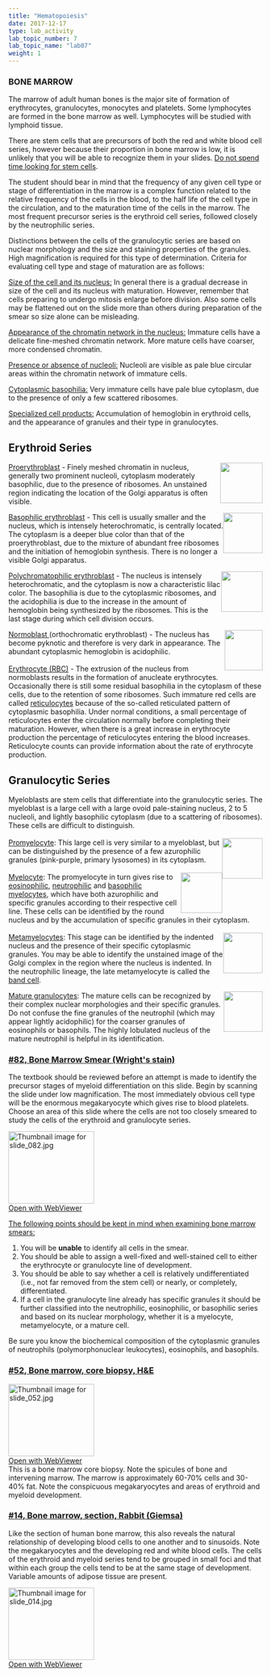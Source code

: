 ```yaml
---
title: "Hematopoiesis"
date: 2017-12-17
type: lab_activity
lab_topic_number: 7
lab_topic_name: "lab07"
weight: 1
---
```

<div class="entrybody">
						<h3><span class="caps">BONE MARROW</span></h3>

<p>The marrow of adult human bones is the major site of formation of erythrocytes, granulocytes, monocytes and platelets. Some lymphocytes are formed in the bone marrow as well. Lymphocytes will be studied with lymphoid tissue.</p>

<p>There are stem cells that are precursors of both the red and white blood cell series, however because their proportion in bone marrow is low, it is unlikely that you will be able to recognize them in your slides. <u>Do not spend time looking for stem cells</u>.</p>

<p>The student should bear in mind that the frequency of any given cell type or stage of differentiation in the marrow is a complex function related to the relative frequency of the cells in the blood, to the half life of the cell type in the circulation, and to the maturation time of the cells in the marrow. The most frequent precursor series is the erythroid cell series, followed closely by the neutrophilic series.</p>

<p>Distinctions between the cells of the granulocytic series are based on nuclear morphology and the size and staining properties of the granules. High magnification is required for this type of determination. Criteria for evaluating cell type and stage of maturation are as follows: </p>

<p><u>Size of the cell and its nucleus:</u> In general there is a gradual decrease in size of the cell and its nucleus with maturation. However, remember that cells preparing to undergo mitosis enlarge before division. Also some cells may be flattened out on the slide more than others during preparation of the smear so size alone can be misleading.</p>

<p><u>Appearance of the chromatin network in the nucleus:</u> Immature cells have a delicate fine-meshed chromatin network. More mature cells have coarser, more condensed chromatin. </p>

<p><u>Presence or absence of nucleoli:</u> Nucleoli are visible as pale blue circular areas within the chromatin network of immature cells.</p>

<p><u>Cytoplasmic basophilia:</u> Very immature cells have pale blue cytoplasm, due to the presence of only a few scattered ribosomes.</p>

<p><u>Specialized cell products:</u> Accumulation of hemoglobin in erythroid cells, and the appearance of granules and their type in granulocytes.</p>

<h2>Erythroid Series</h2>

<p><img src="/assets/images/Erythroid%20series%20-%20proerythroblast.jpg" style="width:84px; height:80px; float:right;"><u>Proerythroblast</u> - Finely meshed chromatin in nucleus, generally two prominent nucleoli, cytoplasm moderately basophilic, due to the presence of ribosomes. An unstained region indicating the location of the Golgi apparatus is often visible.</p>

<p><img src="/assets/images/Erythroid%20series%20-%20basophilic%20erythroblast.jpg" style="width:78px; height:80px; float:right;"><u>Basophilic erythroblast</u> - This cell is usually smaller and the nucleus, which is intensely heterochromatic, is centrally located. The cytoplasm is a deeper blue color than that of the proerythroblast, due to the mixture of abundant free ribosomes and the initiation of hemoglobin synthesis. There is no longer a visible Golgi apparatus.</p>

<p><img src="/assets/images/Erythroid%20series%20-%20polychromatic%20erythroblast.jpg" style="width:82px; height:80px; float:right;"><u>Polychromatophilic erythroblast</u> - The nucleus is intensely heterochromatic, and the cytoplasm is now a characteristic lilac color. The basophilia is due to the cytoplasmic ribosomes, and the acidophilia is due to the increase in the amount of hemoglobin being synthesized by the ribosomes. This is the last stage during which cell division occurs.</p>

<p><img src="/assets/images/Erythroid%20series%20-%20normoblast.jpg" style="width:75px; height:80px; float:right;"><u>Normoblast </u>(orthochromatic erythroblast) - The nucleus has become pyknotic and therefore is very dark in appearance. The abundant cytoplasmic hemoglobin is acidophilic.<br>
 <br>
<u>Erythrocyte (RBC)</u> - The extrusion of the nucleus from normoblasts results in the formation of anucleate erythrocytes. Occasionally there is still some residual basophilia in the cytoplasm of these cells, due to the retention of some ribosomes. Such immature red cells are called <u>reticulocytes</u> because of the so-called reticulated pattern of cytoplasmic basophilia. Under normal conditions, a small percentage of reticulocytes enter the circulation normally before completing their maturation. However, when there is a great increase in erythrocyte production the percentage of reticulocytes entering the blood increases. Reticulocyte counts can provide information about the rate of erythrocyte production.</p>

<h2>Granulocytic Series</h2>

<p>Myeloblasts are stem cells that differentiate into the granulocytic series. The myeloblast is a large cell with a large ovoid pale-staining nucleus, 2 to 5 nucleoli, and lightly basophilic cytoplasm (due to a scattering of ribosomes). These cells are difficult to distinguish.<br>
 <br>
<img src="/assets/images/Granulocytic%20series%20-%20promyelocyte.jpg" style="width:80px; height:80px; float:right;"><u>Promyelocyte</u>: This large cell is very similar to a myeloblast, but can be distinguished by the presence of a few azurophilic granules (pink-purple, primary lysosomes) in its cytoplasm.<br>
 <br>
<img src="/assets/images/Granulocytic%20series%20-%20eosinophilic%20myelocyte.jpg" style="width:82px; height:80px; float:right;"><u>Myelocyte</u>: The promyelocyte in turn gives rise to <u>eosinophilic</u>, <u>neutrophilic</u> and <u>basophilic myelocytes</u>, which have both azurophilic and specific granules according to their respective cell line. These cells can be identified by the round nucleus and by the accumulation of specific granules in their cytoplasm.<br>
 <br>
<img src="/assets/images/Granulocytic%20series%20-%20metamyelocyte%20%28band%20cell%29.jpg" style="width:78px; height:80px; float:right;"><u>Metamyelocytes</u>: This stage can be identified by the indented nucleus and the presence of their specific cytoplasmic granules. You may be able to identify the unstained image of the Golgi complex in the region where the nucleus is indented. In the neutrophilic lineage, the late metamyelocyte is called the <u>band cell</u>.</p>

<p><img src="/assets/images/Granulocytic%20series%20-%20mature%20granulocytes.jpg" style="width:77px; height:80px; float:right;"><u>Mature granulocytes</u>: The mature cells can be recognized by their complex nuclear morphologies and their specific granules. Do not confuse the fine granules of the neutrophil (which may appear lightly acidophilic) for the coarser granules of eosinophils or basophils. The highly lobulated nucleus of the mature neutrophil is helpful in its identification.</p>

<h3><u>#82, Bone Marrow Smear (Wright's stain)</u></h3>

<p>The textbook should be reviewed before an attempt is made to identify the precursor stages of myeloid differentiation on this slide. Begin by scanning the slide under low magnification. The most immediately obvious cell type will be the enormous megakaryocyte which gives rise to blood platelets. Choose an area of this slide where the cells are not too closely smeared to study the cells of the erythroid and granulocyte series.</p>

<div class="thumbnail"> <a href="http://virtualslides.cumc.columbia.edu/82.svs/view.apml?" target="_blank"><img alt="Thumbnail image for slide_082.jpg" src="/assets/images/slide_082-thumb-170x143-1590.jpg" width="170" height="143" class="mt-image-left"></a><br><a href="http://virtualslides.cumc.columbia.edu/82.svs/view.apml?" target="_blank">Open with WebViewer</a></div>

<p><u>The following points should be kept in mind when examining bone marrow smears: </u></p>


<ol>
<li>You will be <b>unable</b> to identify all cells in the smear. </li>
<li>You should be able to assign a well-fixed and well-stained cell to either the erythrocyte or granulocyte line of development. </li>
<li>You should be able to say whether a cell is relatively undifferentiated (i.e., not far removed from the stem cell) or nearly, or completely, differentiated. </li>
<li>If a cell in the granulocyte line already has specific granules it should be further classified into the neutrophilic, eosinophilic, or basophilic series and based on its nuclear morphology, whether it is a myelocyte, metamyelocyte, or a mature cell. </li>
</ol>



<p>Be sure you know the biochemical composition of the cytoplasmic granules of neutrophils (polymorphonuclear leukocytes), eosinophils, and basophils.</p>

<h3><u>#52, Bone marrow, core biopsy, <span class="caps">H&amp;E</span></u></h3>

<div class="thumbnail"> <a href="http://virtualslides.cumc.columbia.edu/52.svs/view.apml?" target="_blank"><img alt="Thumbnail image for slide_052.jpg" src="/assets/images/slide_052-thumb-170x143-1506.jpg" width="170" height="143" class="mt-image-left"></a><br><a href="http://virtualslides.cumc.columbia.edu/52.svs/view.apml?" target="_blank">Open with WebViewer</a></div>
This is a bone marrow core biopsy. Note the spicules of bone and intervening marrow. The marrow is approximately 60-70% cells and 30-40% fat. Note the conspicuous megakaryocytes and areas of erythroid and myeloid development.

<h3><u>#14, Bone marrow, section, Rabbit (Giemsa)</u></h3>

<p>Like the section of human bone marrow, this also reveals the natural relationship of developing blood cells to one another and to sinusoids. Note the megakaryocytes and the developing red and white blood cells. The cells of the erythroid and myeloid series tend to be grouped in small foci and that within each group the cells tend to be at the same stage of development. Variable amounts of adipose tissue are present.</p>

<div class="thumbnail"> <a href="http://virtualslides.cumc.columbia.edu/14.svs/view.apml?" target="_blank"><img alt="Thumbnail image for slide_014.jpg" src="/assets/images/slide_014-thumb-170x143-1425.jpg" width="170" height="143" class="mt-image-left"></a><br><a href="http://virtualslides.cumc.columbia.edu/14.svs/view.apml?" target="_blank">Open with WebViewer</a></div>
						
						
</div>
